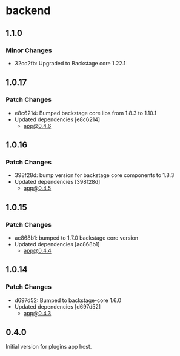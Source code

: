# backend

## 1.1.0

### Minor Changes

- 32cc2fb: Upgraded to Backstage core 1.22.1

## 1.0.17

### Patch Changes

- e8c6214: Bumped backstage core libs from 1.8.3 to 1.10.1
- Updated dependencies [e8c6214]
  - app@0.4.6

## 1.0.16

### Patch Changes

- 398f28d: bump version for backstage core components to 1.8.3
- Updated dependencies [398f28d]
  - app@0.4.5

## 1.0.15

### Patch Changes

- ac868b1: bumped to 1.7.0 backstage core version
- Updated dependencies [ac868b1]
  - app@0.4.4

## 1.0.14

### Patch Changes

- d697d52: Bumped to backstage-core 1.6.0
- Updated dependencies [d697d52]
  - app@0.4.3

## 0.4.0

Initial version for plugins app host.
